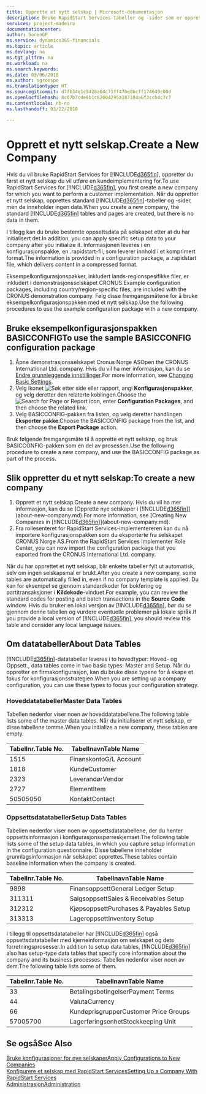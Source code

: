 ```yaml
---
title: Opprette et nytt selskap | Microsoft-dokumentasjon
description: Bruke RapidStart Services-tabeller og -sider som er opprettet, uten at det finnes data for dem.
services: project-madeira
documentationcenter: 
author: SorenGP
ms.service: dynamics365-financials
ms.topic: article
ms.devlang: na
ms.tgt_pltfrm: na
ms.workload: na
ms.search.keywords: 
ms.date: 03/06/2018
ms.author: sgroespe
ms.translationtype: HT
ms.sourcegitcommit: d7fb34e1c9428a64c71ff47be8bcff174649c00d
ms.openlocfilehash: 8c07b7c4e6b1c82004295a187184a6f3ccb4c7c7
ms.contentlocale: nb-no
ms.lasthandoff: 03/22/2018

---
```

# <a name="create-a-new-company"></a><span data-ttu-id="d49fa-103">Opprett et nytt selskap.</span><span class="sxs-lookup"><span data-stu-id="d49fa-103">Create a New Company</span></span>
<span data-ttu-id="d49fa-104">Hvis du vil bruke RapidStart Services for [!INCLUDE[d365fin](includes/d365fin_md.md)], oppretter du først et nytt selskap du vil utføre en kundeimplementering for.</span><span class="sxs-lookup"><span data-stu-id="d49fa-104">To use RapidStart Services for [!INCLUDE[d365fin](includes/d365fin_md.md)], you first create a new company for which you want to perform a customer implementation.</span></span> <span data-ttu-id="d49fa-105">Når du oppretter et nytt selskap, opprettes standard [!INCLUDE[d365fin](includes/d365fin_md.md)]-tabeller og -sider, men de inneholder ingen data.</span><span class="sxs-lookup"><span data-stu-id="d49fa-105">When you create a new company, the standard [!INCLUDE[d365fin](includes/d365fin_md.md)] tables and pages are created, but there is no data in them.</span></span>

<span data-ttu-id="d49fa-106">I tillegg kan du bruke bestemte oppsettsdata på selskapet etter at du har initialisert det.</span><span class="sxs-lookup"><span data-stu-id="d49fa-106">In addition, you can apply specific setup data to your company after you initialize it.</span></span> <span data-ttu-id="d49fa-107">Informasjonen leveres i en konfigurasjonspakke, en .rapidstart-fil, som leverer innhold i et komprimert format.</span><span class="sxs-lookup"><span data-stu-id="d49fa-107">The information is provided in a configuration package, a .rapidstart file, which delivers content in a compressed format.</span></span>  

<span data-ttu-id="d49fa-108">Eksempelkonfigurasjonspakker, inkludert lands-regionspesifikke filer, er inkludert i demonstrasjonsselskapet CRONUS.</span><span class="sxs-lookup"><span data-stu-id="d49fa-108">Example configuration packages, including country/region-specific files, are included with the CRONUS demonstration company.</span></span> <span data-ttu-id="d49fa-109">Følg disse fremgangsmåtene for å bruke eksempelkonfigurasjonspakken med et nytt selskap.</span><span class="sxs-lookup"><span data-stu-id="d49fa-109">Use the following procedures to use the example configuration package with a new company.</span></span>  

## <a name="to-use-the-sample-basicconfig-configuration-package"></a><span data-ttu-id="d49fa-110">Bruke eksempelkonfigurasjonspakken BASICCONFIG</span><span class="sxs-lookup"><span data-stu-id="d49fa-110">To use the sample BASICCONFIG configuration package</span></span>  
1. <span data-ttu-id="d49fa-111">Åpne demonstrasjonsselskapet Cronus Norge AS</span><span class="sxs-lookup"><span data-stu-id="d49fa-111">Open the CRONUS International Ltd. company.</span></span> <span data-ttu-id="d49fa-112">Hvis du vil ha mer informasjon, kan du se [Endre grunnleggende innstillinger](ui-change-basic-settings.md).</span><span class="sxs-lookup"><span data-stu-id="d49fa-112">For more information, see [Changing Basic Settings](ui-change-basic-settings.md).</span></span>
2. <span data-ttu-id="d49fa-113">Velg ikonet ![Søk etter side eller rapport](media/ui-search/search_small.png "Søk etter side eller rapport"), angi **Konfigurasjonspakker**, og velg deretter den relaterte koblingen.</span><span class="sxs-lookup"><span data-stu-id="d49fa-113">Choose the ![Search for Page or Report](media/ui-search/search_small.png "Search for Page or Report icon") icon, enter **Configuration Packages**, and then choose the related link.</span></span>  
3. <span data-ttu-id="d49fa-114">Velg BASICCONFIG-pakken fra listen, og velg deretter handlingen **Eksporter pakke**.</span><span class="sxs-lookup"><span data-stu-id="d49fa-114">Choose the BASICCONFIG package from the list, and then choose the **Export Package** action.</span></span>  

<span data-ttu-id="d49fa-115">Bruk følgende fremgangsmåte til å opprette et nytt selskap, og bruk BASICCONFIG-pakken som en del av prosessen.</span><span class="sxs-lookup"><span data-stu-id="d49fa-115">Use the following procedure to create a new company, and use the BASICCONFIG package as part of the process.</span></span>  

## <a name="to-create-a-new-company"></a><span data-ttu-id="d49fa-116">Slik oppretter du et nytt selskap:</span><span class="sxs-lookup"><span data-stu-id="d49fa-116">To create a new company</span></span>  
1. <span data-ttu-id="d49fa-117">Opprett et nytt selskap.</span><span class="sxs-lookup"><span data-stu-id="d49fa-117">Create a new company.</span></span> <span data-ttu-id="d49fa-118">Hvis du vil ha mer informasjon, kan du se [Opprette nye selskaper i [!INCLUDE[d365fin](includes/d365fin_md.md)]](about-new-company.md).</span><span class="sxs-lookup"><span data-stu-id="d49fa-118">For more information, see [Creating New Companies in [!INCLUDE[d365fin](includes/d365fin_md.md)]](about-new-company.md).</span></span>
2. <span data-ttu-id="d49fa-119">Fra rollesenteret for RapidStart Services-implementereren kan du nå importere konfigurasjonspakken som du eksporterte fra selskapet CRONUS Norge AS.</span><span class="sxs-lookup"><span data-stu-id="d49fa-119">From the RapidStart Services Implementer Role Center, you can now import the configuration package that you exported from the CRONUS International Ltd. company.</span></span>

<span data-ttu-id="d49fa-120">Når du har opprettet et nytt selskap, blir enkelte tabeller fylt ut automatisk, selv om ingen selskapsmal er brukt.</span><span class="sxs-lookup"><span data-stu-id="d49fa-120">After you create a new company, some tables are automatically filled in, even if no company template is applied.</span></span> <span data-ttu-id="d49fa-121">Du kan for eksempel se gjennom standardkoder for bokføring og partitransaksjoner i **Kildekode**-vinduet.</span><span class="sxs-lookup"><span data-stu-id="d49fa-121">For example, you can review the standard codes for posting and batch transactions in the **Source Code** window.</span></span> <span data-ttu-id="d49fa-122">Hvis du bruker en lokal versjon av [!INCLUDE[d365fin](includes/d365fin_md.md)], bør du se gjennom denne tabellen og vurdere eventuelle problemer på lokale språk.</span><span class="sxs-lookup"><span data-stu-id="d49fa-122">If you provide a local version of [!INCLUDE[d365fin](includes/d365fin_md.md)], you should review this table and consider any local language issues.</span></span>

## <a name="about-data-tables"></a><span data-ttu-id="d49fa-123">Om datatabeller</span><span class="sxs-lookup"><span data-stu-id="d49fa-123">About Data Tables</span></span>
[!INCLUDE[d365fin](includes/d365fin_md.md)]<span data-ttu-id="d49fa-124">-datatabeller leveres i to hovedtyper: Hoved- og Oppsett.</span><span class="sxs-lookup"><span data-stu-id="d49fa-124">, data tables come in two basic types: Master and Setup.</span></span> <span data-ttu-id="d49fa-125">Når du oppretter en firmakonfigurasjon, kan du bruke disse typene for å skape et fokus for konfigurasjonsstrategien.</span><span class="sxs-lookup"><span data-stu-id="d49fa-125">When you are setting up a company configuration, you can use these types to focus your configuration strategy.</span></span>  

### <a name="master-data-tables"></a><span data-ttu-id="d49fa-126">Hoveddatatabeller</span><span class="sxs-lookup"><span data-stu-id="d49fa-126">Master Data Tables</span></span>  
<span data-ttu-id="d49fa-127">Tabellen nedenfor viser noen av hoveddatatabellene.</span><span class="sxs-lookup"><span data-stu-id="d49fa-127">The following table lists some of the master data tables.</span></span> <span data-ttu-id="d49fa-128">Når du initialiserer et nytt selskap, er disse tabellene tomme.</span><span class="sxs-lookup"><span data-stu-id="d49fa-128">When you initialize a new company, these tables are empty.</span></span>  

|<span data-ttu-id="d49fa-129">Tabellnr.</span><span class="sxs-lookup"><span data-stu-id="d49fa-129">Table No.</span></span>|<span data-ttu-id="d49fa-130">Tabellnavn</span><span class="sxs-lookup"><span data-stu-id="d49fa-130">Table Name</span></span>|  
|-------------------|--------------------|  
|<span data-ttu-id="d49fa-131">15</span><span class="sxs-lookup"><span data-stu-id="d49fa-131">15</span></span>|<span data-ttu-id="d49fa-132">Finanskonto</span><span class="sxs-lookup"><span data-stu-id="d49fa-132">G/L Account</span></span>|  
|<span data-ttu-id="d49fa-133">18</span><span class="sxs-lookup"><span data-stu-id="d49fa-133">18</span></span>|<span data-ttu-id="d49fa-134">Kunde</span><span class="sxs-lookup"><span data-stu-id="d49fa-134">Customer</span></span>|  
|<span data-ttu-id="d49fa-135">23</span><span class="sxs-lookup"><span data-stu-id="d49fa-135">23</span></span>|<span data-ttu-id="d49fa-136">Leverandør</span><span class="sxs-lookup"><span data-stu-id="d49fa-136">Vendor</span></span>|  
|<span data-ttu-id="d49fa-137">27</span><span class="sxs-lookup"><span data-stu-id="d49fa-137">27</span></span>|<span data-ttu-id="d49fa-138">Element</span><span class="sxs-lookup"><span data-stu-id="d49fa-138">Item</span></span>|  
|<span data-ttu-id="d49fa-139">5050</span><span class="sxs-lookup"><span data-stu-id="d49fa-139">5050</span></span>|<span data-ttu-id="d49fa-140">Kontakt</span><span class="sxs-lookup"><span data-stu-id="d49fa-140">Contact</span></span>|  

### <a name="setup-data-tables"></a><span data-ttu-id="d49fa-141">Oppsettsdatatabeller</span><span class="sxs-lookup"><span data-stu-id="d49fa-141">Setup Data Tables</span></span>  
<span data-ttu-id="d49fa-142">Tabellen nedenfor viser noen av oppsettsdatatabellene, der du henter oppsettsinformasjon i konfigurasjonsspørreskjemaet.</span><span class="sxs-lookup"><span data-stu-id="d49fa-142">The following table lists some of the setup data tables, in which you capture setup information in the configuration questionnaire.</span></span> <span data-ttu-id="d49fa-143">Disse tabellene inneholder grunnlagsinformasjon når selskapet opprettes.</span><span class="sxs-lookup"><span data-stu-id="d49fa-143">These tables contain baseline information when the company is created.</span></span>  

|<span data-ttu-id="d49fa-144">Tabellnr.</span><span class="sxs-lookup"><span data-stu-id="d49fa-144">Table No.</span></span>|<span data-ttu-id="d49fa-145">Tabellnavn</span><span class="sxs-lookup"><span data-stu-id="d49fa-145">Table Name</span></span>|  
|-------------------|--------------------|  
|<span data-ttu-id="d49fa-146">98</span><span class="sxs-lookup"><span data-stu-id="d49fa-146">98</span></span>|<span data-ttu-id="d49fa-147">Finansoppsett</span><span class="sxs-lookup"><span data-stu-id="d49fa-147">General Ledger Setup</span></span>|  
|<span data-ttu-id="d49fa-148">311</span><span class="sxs-lookup"><span data-stu-id="d49fa-148">311</span></span>|<span data-ttu-id="d49fa-149">Salgsoppsett</span><span class="sxs-lookup"><span data-stu-id="d49fa-149">Sales & Receivables Setup</span></span>|  
|<span data-ttu-id="d49fa-150">312</span><span class="sxs-lookup"><span data-stu-id="d49fa-150">312</span></span>|<span data-ttu-id="d49fa-151">Kjøpsoppsett</span><span class="sxs-lookup"><span data-stu-id="d49fa-151">Purchases & Payables Setup</span></span>|  
|<span data-ttu-id="d49fa-152">313</span><span class="sxs-lookup"><span data-stu-id="d49fa-152">313</span></span>|<span data-ttu-id="d49fa-153">Lageroppsett</span><span class="sxs-lookup"><span data-stu-id="d49fa-153">Inventory Setup</span></span>|  

<span data-ttu-id="d49fa-154">I tillegg til oppsettsdatatabeller har [!INCLUDE[d365fin](includes/d365fin_md.md)] også oppsettsdatatabeller med kjerneinformasjon om selskapet og dets forretningsprosesser.</span><span class="sxs-lookup"><span data-stu-id="d49fa-154">In addition to setup data tables, [!INCLUDE[d365fin](includes/d365fin_md.md)] also has setup-type data tables that specify core information about the company and its business processes.</span></span> <span data-ttu-id="d49fa-155">Tabellen nedenfor viser noen av dem.</span><span class="sxs-lookup"><span data-stu-id="d49fa-155">The following table lists some of them.</span></span>  

|<span data-ttu-id="d49fa-156">Tabellnr.</span><span class="sxs-lookup"><span data-stu-id="d49fa-156">Table No.</span></span>|<span data-ttu-id="d49fa-157">Tabellnavn</span><span class="sxs-lookup"><span data-stu-id="d49fa-157">Table Name</span></span>|  
|-------------------|--------------------|  
|<span data-ttu-id="d49fa-158">3</span><span class="sxs-lookup"><span data-stu-id="d49fa-158">3</span></span>|<span data-ttu-id="d49fa-159">Betalingsbetingelser</span><span class="sxs-lookup"><span data-stu-id="d49fa-159">Payment Terms</span></span>|  
|<span data-ttu-id="d49fa-160">4</span><span class="sxs-lookup"><span data-stu-id="d49fa-160">4</span></span>|<span data-ttu-id="d49fa-161">Valuta</span><span class="sxs-lookup"><span data-stu-id="d49fa-161">Currency</span></span>|  
|<span data-ttu-id="d49fa-162">6</span><span class="sxs-lookup"><span data-stu-id="d49fa-162">6</span></span>|<span data-ttu-id="d49fa-163">Kundeprisgrupper</span><span class="sxs-lookup"><span data-stu-id="d49fa-163">Customer Price Groups</span></span>|  
|<span data-ttu-id="d49fa-164">5700</span><span class="sxs-lookup"><span data-stu-id="d49fa-164">5700</span></span>|<span data-ttu-id="d49fa-165">Lagerføringsenhet</span><span class="sxs-lookup"><span data-stu-id="d49fa-165">Stockkeeping Unit</span></span>|

  

## <a name="see-also"></a><span data-ttu-id="d49fa-166">Se også</span><span class="sxs-lookup"><span data-stu-id="d49fa-166">See Also</span></span>  
[<span data-ttu-id="d49fa-167">Bruke konfigurasjoner for nye selskaper</span><span class="sxs-lookup"><span data-stu-id="d49fa-167">Apply Configurations to New Companies</span></span>](admin-apply-configuration-to-new-companies.md)  
[<span data-ttu-id="d49fa-168">Konfigurere et selskap med RapidStart Services</span><span class="sxs-lookup"><span data-stu-id="d49fa-168">Setting Up a Company With RapidStart Services</span></span>](admin-set-up-a-company-with-rapidstart.md)  
[<span data-ttu-id="d49fa-169">Administrasjon</span><span class="sxs-lookup"><span data-stu-id="d49fa-169">Administration</span></span>](admin-setup-and-administration.md)

